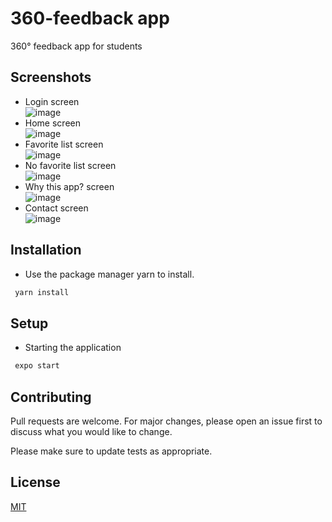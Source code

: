 # 360-feedback app
360° feedback app for students

## Screenshots
- Login screen  
![image](https://360feedback.tech/app/screenshots/Loginscreen%20%20360-feedback.png)
- Home screen  
![image](https://360feedback.tech/app/screenshots/Homescreen%20%20360-feedback.png)
- Favorite list screen  
![image](https://360feedback.tech/app/screenshots/Favorite%20List%20%20360-feedback.png)
- No favorite list screen  
![image](https://360feedback.tech/app/screenshots/No%20Favorite%20List%20%20360-feedback.png)
- Why this app? screen  
![image](https://360feedback.tech/app/screenshots/Why%20this%20app%20%20360-feedback.png)
- Contact screen  
![image](https://360feedback.tech/app/screenshots/Contact%20%20360-feedback.png)

## Installation
- Use the package manager yarn to install.
```bash
 yarn install
```
## Setup
- Starting the application
```bash
 expo start
```

## Contributing
Pull requests are welcome. For major changes, please open an issue first to discuss what you would like to change.

Please make sure to update tests as appropriate.

## License
[MIT](https://choosealicense.com/licenses/mit/)
